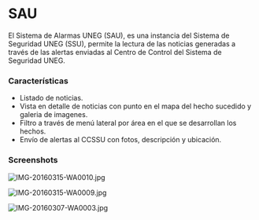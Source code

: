 # SAU #

El Sistema de Alarmas UNEG (SAU), es una instancia del Sistema de Seguridad UNEG (SSU), permite la lectura de las noticias generadas a través de las alertas enviadas al Centro de Control del Sistema de Seguridad UNEG.


### Características ###

* Listado de noticias.
* Vista en detalle de noticias con punto en el mapa del hecho sucedido y galeria de imagenes.
* Filtro a través de menú lateral por área en el que se desarrollan los hechos.
* Envío de alertas al CCSSU con fotos, descripción y ubicación.

### Screenshots ###

![IMG-20160315-WA0010.jpg](https://bitbucket-assetroot.s3.amazonaws.com/repository/94BxxE/2861001555-IMG-20160315-WA0010.jpg?Signature=MnbCV%2FtSCH6jE%2FxU5LR%2FmLVgfC8%3D&Expires=1503627033&AWSAccessKeyId=AKIAIQWXW6WLXMB5QZAQ&versionId=f7x0U4Grt6L8gj8iBL3xQ8DbQgmDbdYd)


![IMG-20160315-WA0009.jpg](https://bitbucket-assetroot.s3.amazonaws.com/repository/94BxxE/2615702554-IMG-20160315-WA0009.jpg?Signature=O5cRq9992LenJip3Xb3tfcIKhKU%3D&Expires=1503627034&AWSAccessKeyId=AKIAIQWXW6WLXMB5QZAQ&versionId=JnX6I6aTGCZxRqSorYT_asD70_bLDefy)


![IMG-20160307-WA0003.jpg](https://bitbucket-assetroot.s3.amazonaws.com/repository/94BxxE/952208577-IMG-20160307-WA0003.jpg?Signature=00XELfHMWcwlg1JFkEEzpzES4FI%3D&Expires=1503627033&AWSAccessKeyId=AKIAIQWXW6WLXMB5QZAQ&versionId=Nl5txTN8qk.Er7vubI2y4y12eQKuobjF)
